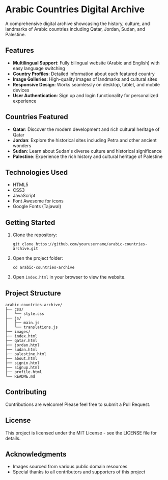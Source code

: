 # Arabic Countries Digital Archive

A comprehensive digital archive showcasing the history, culture, and landmarks of Arabic countries including Qatar, Jordan, Sudan, and Palestine.

## Features

- **Multilingual Support**: Fully bilingual website (Arabic and English) with easy language switching
- **Country Profiles**: Detailed information about each featured country
- **Image Galleries**: High-quality images of landmarks and cultural sites
- **Responsive Design**: Works seamlessly on desktop, tablet, and mobile devices
- **User Authentication**: Sign up and login functionality for personalized experience

## Countries Featured

- **Qatar**: Discover the modern development and rich cultural heritage of Qatar
- **Jordan**: Explore the historical sites including Petra and other ancient wonders
- **Sudan**: Learn about Sudan's diverse culture and historical significance
- **Palestine**: Experience the rich history and cultural heritage of Palestine

## Technologies Used

- HTML5
- CSS3
- JavaScript
- Font Awesome for icons
- Google Fonts (Tajawal)

## Getting Started

1. Clone the repository:
   ```
   git clone https://github.com/yourusername/arabic-countries-archive.git
   ```

2. Open the project folder:
   ```
   cd arabic-countries-archive
   ```

3. Open `index.html` in your browser to view the website.

## Project Structure

```
arabic-countries-archive/
├── css/
│   └── style.css
├── js/
│   ├── main.js
│   └── translations.js
├── images/
├── index.html
├── qatar.html
├── jordan.html
├── sudan.html
├── palestine.html
├── about.html
├── signin.html
├── signup.html
├── profile.html
└── README.md
```

## Contributing

Contributions are welcome! Please feel free to submit a Pull Request.

## License

This project is licensed under the MIT License - see the LICENSE file for details.

## Acknowledgments

- Images sourced from various public domain resources
- Special thanks to all contributors and supporters of this project